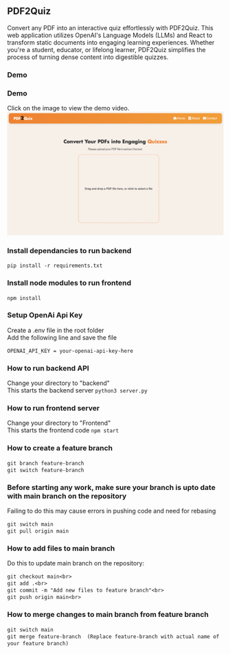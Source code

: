 ## PDF2Quiz

Convert any PDF into an interactive quiz effortlessly with PDF2Quiz. This web application utilizes OpenAI's Language Models (LLMs) and React to transform static documents into engaging learning experiences. Whether you're a student, educator, or lifelong learner, PDF2Quiz simplifies the process of turning dense content into digestible quizzes.

### Demo

### Demo
Click on the image to view the demo video.
[![Video Title](https://github.com/CorruptEntity0982/PDF2Quiz/blob/main/Frontend/public/Thumbnail.png)](https://youtu.be/fk9oTbGQaKE)

### Install dependancies to run backend
```
pip install -r requirements.txt
```

### Install node modules to run frontend
```
npm install
```
### Setup OpenAi Api Key
Create a .env file in the root folder <br>
Add the following line and save the file <br>
```
OPENAI_API_KEY = your-openai-api-key-here
```

### How to run backend API
Change your directory to "backend"<br>
This starts the backend server
`python3 server.py`<br>

### How to run frontend server
Change your directory to "Frontend"<br>
This starts the frontend code 
`npm start`

### How to create a feature branch<br>
```
git branch feature-branch
git switch feature-branch
```

### Before starting any work, make sure your branch is upto date with main branch on the repository
Failing to do this may cause errors in pushing code and need for rebasing
```
git switch main
git pull origin main
```

### How to add files to main branch
Do this to update main branch on the repository:<br>
```
git checkout main<br>
git add .<br>
git commit -m "Add new files to feature branch"<br>
git push origin main<br>
```
 
### How to merge changes to main branch from feature branch
```
git switch main
git merge feature-branch  (Replace feature-branch with actual name of your feature branch)
```
